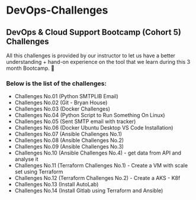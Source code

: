 # DevOps-Challenges
## DevOps &amp; Cloud Support Bootcamp (Cohort 5) Challenges

All this challenges is provided by our instructor to let us have a better understanding + hand-on experience on the tool that we learn during this 3 month Bootcamp. :muscle: 

### Below is the list of the challenges:

* Challenges No.01 (Python SMTPLIB Email)
* Challenges No.02 (Git - Bryan House)
* Challenges No.03 (Docker Challenges)
* Challenges No.04 (Python Script to Run Something On Linux)
* Challenges No.05 (Sent SMTP email with tracker)
* Challenges No.06 (Docker Ubuntu Desktop VS Code Installation)
* Challenges No.07 (Ansible Challenges No.1)
* Challenges No.08 (Ansible Challenges No.2)
* Challenges No.09 (Ansible Challenges No.3)
* Challenges No.10 (Ansible Challenges No.4) - get data from API and analyse it
* Challenges No.11 (Terraform Challenges No.1) - Create a VM with scale set using Terraform
* Challenges No.12 (Terraform Challenges No.2) - Create a AKS - K8f
* Challenges No.13 (Install AutoLab)
* Challenges No.14 (Install Gitlab using Terraform and Ansible)



